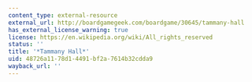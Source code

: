 ```yaml
---
content_type: external-resource
external_url: http://boardgamegeek.com/boardgame/30645/tammany-hall
has_external_license_warning: true
license: https://en.wikipedia.org/wiki/All_rights_reserved
status: ''
title: '*Tammany Hall*'
uid: 48726a11-78d1-4491-bf2a-7614b32cdda9
wayback_url: ''
---
```

